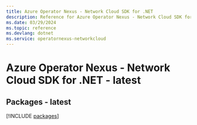 ```yaml
---
title: Azure Operator Nexus - Network Cloud SDK for .NET
description: Reference for Azure Operator Nexus - Network Cloud SDK for .NET
ms.date: 03/29/2024
ms.topic: reference
ms.devlang: dotnet
ms.service: operatornexus-networkcloud
---
```

# Azure Operator Nexus - Network Cloud SDK for .NET - latest
## Packages - latest
[!INCLUDE [packages](operator-nexus---network-cloud-index.md)]